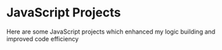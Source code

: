 # JavaScript Projects 

Here are some JavaScript projects which enhanced my logic building and improved code efficiency

